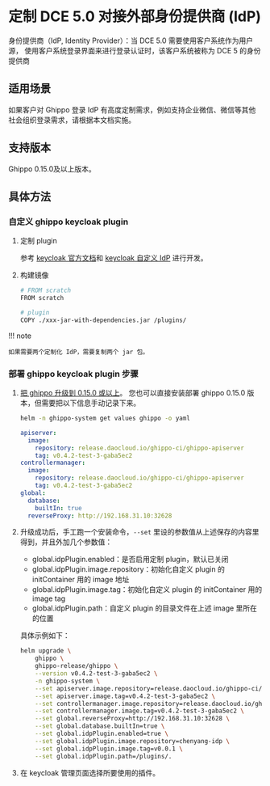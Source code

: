 # 定制 DCE 5.0 对接外部身份提供商 (IdP)

身份提供商（IdP, Identity Provider）：当 DCE 5.0 需要使用客户系统作为用户源，
使用客户系统登录界面来进行登录认证时，该客户系统被称为 DCE 5 的身份提供商

## 适用场景

如果客户对 Ghippo 登录 IdP 有高度定制需求，例如支持企业微信、微信等其他社会组织登录需求，请根据本文档实施。

## 支持版本

Ghippo 0.15.0及以上版本。

## 具体方法

### 自定义 ghippo keycloak plugin

1. 定制 plugin

    参考 [keycloak 官方文档](https://www.keycloak.org/guides#getting-started)和
    [keycloak 自定义 IdP](./keycloak-idp.md) 进行开发。

2. 构建镜像

    ```sh
    # FROM scratch
    FROM scratch
    
    # plugin
    COPY ./xxx-jar-with-dependencies.jar /plugins/
    ```

!!! note

    如果需要两个定制化 IdP，需要复制两个 jar 包。

### 部署 ghippo keycloak plugin 步骤

1. [把 ghippo 升级到 0.15.0 或以上](../install/offline-install.md)。
   您也可以直接安装部署 ghippo 0.15.0 版本，但需要把以下信息手动记录下来。

    ```sh
    helm -n ghippo-system get values ghippo -o yaml
    ```

    ```yaml
    apiserver:
      image:
        repository: release.daocloud.io/ghippo-ci/ghippo-apiserver
        tag: v0.4.2-test-3-gaba5ec2
    controllermanager:
      image:
        repository: release.daocloud.io/ghippo-ci/ghippo-apiserver
        tag: v0.4.2-test-3-gaba5ec2
    global:
      database:
        builtIn: true
      reverseProxy: http://192.168.31.10:32628
    ```

1. 升级成功后，手工跑一个安装命令，`--set` 里设的参数值从上述保存的内容里得到，并且外加几个参数值：

    - global.idpPlugin.enabled：是否启用定制 plugin，默认已关闭
    - global.idpPlugin.image.repository：初始化自定义 plugin 的 initContainer 用的 image 地址
    - global.idpPlugin.image.tag：初始化自定义 plugin 的 initContainer 用的 image tag
    - global.idpPlugin.path：自定义 plugin 的目录文件在上述 image 里所在的位置

    具体示例如下：

    ```sh
    helm upgrade \
        ghippo \
        ghippo-release/ghippo \
        --version v0.4.2-test-3-gaba5ec2 \
        -n ghippo-system \
        --set apiserver.image.repository=release.daocloud.io/ghippo-ci/ghippo-apiserver \
        --set apiserver.image.tag=v0.4.2-test-3-gaba5ec2 \
        --set controllermanager.image.repository=release.daocloud.io/ghippo-ci/ghippo-apiserver \
        --set controllermanager.image.tag=v0.4.2-test-3-gaba5ec2 \
        --set global.reverseProxy=http://192.168.31.10:32628 \
        --set global.database.builtIn=true \
        --set global.idpPlugin.enabled=true \
        --set global.idpPlugin.image.repository=chenyang-idp \
        --set global.idpPlugin.image.tag=v0.0.1 \
        --set global.idpPlugin.path=/plugins/.
    ```

1. 在 keycloak 管理页面选择所要使用的插件。
